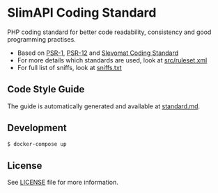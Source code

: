# SlimAPI Coding Standard
PHP coding standard for better code readability, consistency and good programming practises.

* Based on [PSR-1][link-psr-1], [PSR-12][link-psr-12] and [Slevomat Coding Standard][link-slevomat-coding-standard]
* For more details which standards are used, look at [src/ruleset.xml](src/ruleset.xml)
* For full list of sniffs, look at [sniffs.txt](sniffs.txt)

## Code Style Guide
The guide is automatically generated and available at [standard.md](standard.md).

## Development
```bash
$ docker-compose up
```

## License
See [LICENSE](LICENSE.md) file for more information.

[link-issue-tracker]: https://github.com/slimapi/coding-standard/issues
[link-psr-1]: https://www.php-fig.org/psr/psr-1
[link-psr-12]: https://www.php-fig.org/psr/psr-12/
[link-slevomat-coding-standard]: https://github.com/slevomat/coding-standard/tree/master/SlevomatCodingStandard/Sniffs
[link-slevomat-issue]: https://github.com/slevomat/coding-standard/issues/62
